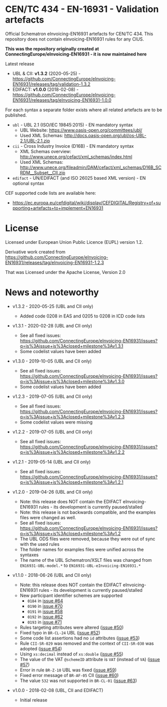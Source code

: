 # CEN/TC 434 - EN-16931 - Validation artefacts

Official Schematron eInvoicing-EN16931 artefacts for CEN/TC 434.
This repository does not contain eInvoicing-EN16931 rules for any CIUS.

**This was the repository originally created at ConnectingEurope/eInvoicing-EN16931 - it is now maintained here**

Latest release

- UBL & CII: **v1.3.2** (2020-05-25) - https://github.com/ConnectingEurope/eInvoicing-EN16931/releases/tag/validation-1.3.2
- EDIFACT: **v1.0.0** (2018-02-08) - https://github.com/ConnectingEurope/eInvoicing-EN16931/releases/tag/eInvoicing-EN16931-1.0.0

For each syntax a separate folder exists where all related artefacts are to be published.

- `ubl` - UBL 2.1 (ISO/IEC 19845:2015) - EN mandatory syntax
  - UBL Website: https://www.oasis-open.org/committees/ubl/
  - Used XML Schemas: http://docs.oasis-open.org/ubl/os-UBL-2.1/UBL-2.1.zip
- `cii` - Cross Industry Invoice (D16B) - EN mandatory syntax
  - XML Schemas overview: http://www.unece.org/cefact/xml_schemas/index.html
  - Used XML Schemas: http://www.unece.org/fileadmin/DAM/cefact/xml_schemas/D16B_SCRDM__Subset__CII.zip
- `edifact` - UN/EDIFACT (and ISO 26025 based XML version) - EN optional syntax

CEF supported code lists are available here:

- https://ec.europa.eu/cefdigital/wiki/display/CEFDIGITAL/Registry+of+supporting+artefacts+to+implement+EN16931

# License

Licensed under European Union Public Licence (EUPL) version 1.2.

Derivative work created from https://github.com/ConnectingEurope/eInvoicing-EN16931/releases/tag/eInvoicing-EN16931-1.2.3

That was Licensed under the Apache License, Version 2.0

# News and noteworthy

- v1.3.2 - 2020-05-25 (UBL and CII only)
  - Added code 0208 in EAS and 0205 to 0208 in ICD code lists
- v1.3.1 - 2020-02-28 (UBL and CII only)
  - See all fixed issues: https://github.com/ConnectingEurope/eInvoicing-EN16931/issues?q=is%3Aissue+is%3Aclosed+milestone%3Av1.3.1
  - Some codelist values have been added
- v1.3.0 - 2019-10-05 (UBL and CII only)

  - See all fixed issues: https://github.com/ConnectingEurope/eInvoicing-EN16931/issues?q=is%3Aissue+is%3Aclosed+milestone%3Av1.3.0
  - Some codelist values have been added

- v1.2.3 - 2019-07-05 (UBL and CII only)

  - See all fixed issues: https://github.com/ConnectingEurope/eInvoicing-EN16931/issues?q=is%3Aissue+is%3Aclosed+milestone%3Av1.2.3
  - Some codelist values were missing

- v1.2.2 - 2019-07-05 (UBL and CII only)

  - See all fixed issues: https://github.com/ConnectingEurope/eInvoicing-EN16931/issues?q=is%3Aissue+is%3Aclosed+milestone%3Av1.2.2

- v1.2.1 - 2019-05-14 (UBL and CII only)

  - See all fixed issues: https://github.com/ConnectingEurope/eInvoicing-EN16931/issues?q=is%3Aissue+is%3Aclosed+milestone%3Av1.2.1

- v1.2.0 - 2019-04-26 (UBL and CII only)
  - Note: this release does NOT contain the EDIFACT eInvoicing-EN16931 rules - its development is currently paused/stalled
  - Note: this release is not backwards compatible, and the examples files were changed as well.
  - See all fixed issues: https://github.com/ConnectingEurope/eInvoicing-EN16931/issues?q=is%3Aissue+is%3Aclosed+milestone%3Av1.2
  - The UBL ODS files were removed, because they were out of sync with the used rules
  - The folder names for examples files were unified across the syntaxes
  - The name of the UBL Schematron/XSLT files was changed from `EN16931-UBL-model.*` to `EN16931-UBL-eInvoicing-EN16931.*`
- v1.1.0 - 2018-06-26 (UBL and CII only)
  - Note: this release does NOT contain the EDIFACT eInvoicing-EN16931 rules - its development is currently paused/stalled
  - New participant identifier schemes are supported
    - `0184` in [issue #64](https://github.com/ConnectingEurope/eInvoicing-EN16931/issues/64)
    - `0190` in [issue #70](https://github.com/ConnectingEurope/eInvoicing-EN16931/issues/70)
    - `0191` in [issue #58](https://github.com/ConnectingEurope/eInvoicing-EN16931/issues/58)
    - `0192` in [issue #62](https://github.com/ConnectingEurope/eInvoicing-EN16931/issues/62)
    - `0193` in [issue #71](https://github.com/ConnectingEurope/eInvoicing-EN16931/issues/71)
  - Rules targeting attributes were altered ([issue #50](https://github.com/ConnectingEurope/eInvoicing-EN16931/issues/50))
  - Fixed typo in `BR-CL-24` UBL ([issue #52](https://github.com/ConnectingEurope/eInvoicing-EN16931/issues/52))
  - Some code list assertions had no `id` attributes ([issue #53](https://github.com/ConnectingEurope/eInvoicing-EN16931/issues/53))
  - Rule `CII-SR-029` was removed and the context of `CII-SR-030` was adopted ([issue #54](https://github.com/ConnectingEurope/eInvoicing-EN16931/issues/54))
  - Using `xs:decimal` instead of `xs:double` ([issue #55](https://github.com/ConnectingEurope/eInvoicing-EN16931/issues/55))
  - The value of the VAT `@schemeID` attribute is `VAT` (instead of `VA`) ([issue #57](https://github.com/ConnectingEurope/eInvoicing-EN16931/issues/57))
  - Error in rule `BR-Z-10` UBL was fixed ([issue #59](https://github.com/ConnectingEurope/eInvoicing-EN16931/issues/59))
  - Fixed error message of `BR-AF-05` CII ([issue #60](https://github.com/ConnectingEurope/eInvoicing-EN16931/issues/60))
  - The value `532` was not supported in `BR-CL-01` ([issue #63](https://github.com/ConnectingEurope/eInvoicing-EN16931/issues/63))
- v1.0.0 - 2018-02-08 (UBL, CII and EDIFACT)
  - Initial release
